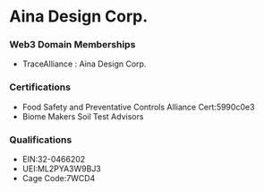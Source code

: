 # Aina Design Corp.

### Web3 Domain Memberships
- TraceAlliance : Aina Design Corp.
### Certifications
- Food Safety and Preventative Controls Alliance Cert:5990c0e3
- Biome Makers Soil Test Advisors
### Qualifications
- EIN:32-0466202
- UEI:ML2PYA3W9BJ3
- Cage Code:7WCD4
